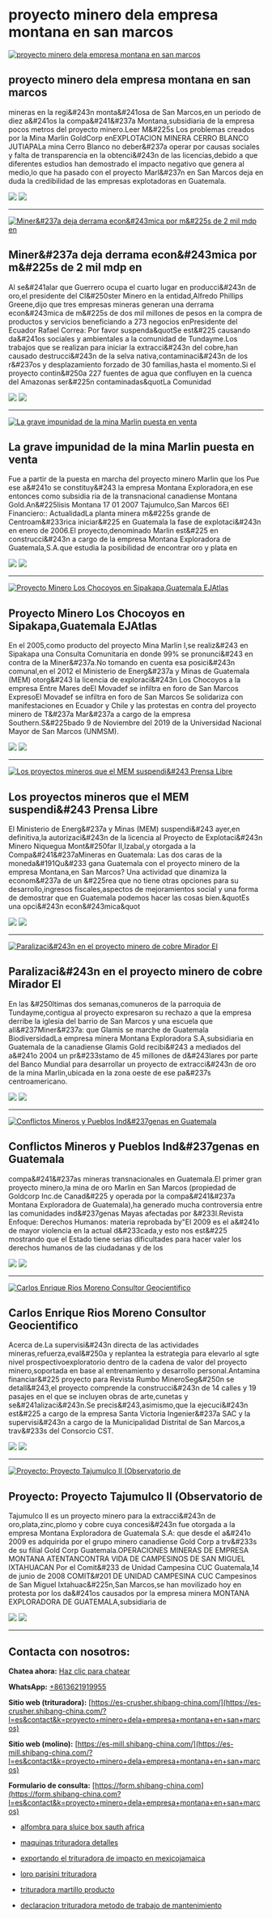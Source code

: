# proyecto minero dela empresa montana en san marcos

<a href="https://swt.shibang-china.com/?l=es&img&k=proyecto+minero+dela+empresa+montana+en+san+marcos" target="_blank">![proyecto minero dela empresa montana en san marcos](http://static.shibang-china.com/all-800x300/925.jpg)</a>

## proyecto minero dela empresa montana en san marcos
mineras en la regi&#243n monta&#241osa de San Marcos,en un periodo de diez a&#241os la compa&#241&#237a Montana,subsidiaria de la empresa pocos metros del proyecto minero.Leer M&#225s Los problemas creados por la Mina Marlin GoldCorp enEXPLOTACION MINERA CERRO BLANCO JUTIAPALa mina Cerro Blanco no deber&#237a operar por causas sociales y falta de transparencia en la obtenci&#243n de las licencias,debido a que diferentes estudios han demostrado el impacto negativo que genera al medio,lo que ha pasado con el proyecto Marl&#237n en San Marcos deja en duda la credibilidad de las empresas explotadoras en Guatemala.


<a href="https://whatsapp.shibangsoft.com/WhatsApp.php" target="_blank" title="WhatsApp">![](http://static.shibang-china.com/icon/whatsapp.png)</a> <a href="https://swt.shibang-china.com/?l=es&icon&k=proyecto+minero+dela+empresa+montana+en+san+marcos" target="_blank">![](http://static.shibang-china.com/icon/chat-es.png)</a>

---

<a href="https://swt.shibang-china.com/?l=es&img&k=proyecto+minero+dela+empresa+montana+en+san+marcos" target="_blank">![Miner&#237a deja derrama econ&#243mica por m&#225s de 2 mil mdp en](http://static.shibang-china.com/all-800x300/911.jpg)</a>

## Miner&#237a deja derrama econ&#243mica por m&#225s de 2 mil mdp en
Al se&#241alar que Guerrero ocupa el cuarto lugar en producci&#243n de oro,el presidente del Cl&#250ster Minero en la entidad,Alfredo Phillips Greene,dijo que tres empresas mineras generan una derrama econ&#243mica de m&#225s de dos mil millones de pesos en la compra de productos y servicios beneficiando a 273 negocios enPresidente del Ecuador Rafael Correa: Por favor suspenda&quotSe est&#225 causando da&#241os sociales y ambientales a la comunidad de Tundayme.Los trabajos que se realizan para iniciar la extracci&#243n del cobre,han causado destrucci&#243n de la selva nativa,contaminaci&#243n de los r&#237os y desplazamiento forzado de 30 familias,hasta el momento.Si el proyecto contin&#250a 227 fuentes de agua que confluyen en la cuenca del Amazonas ser&#225n contaminadas&quotLa Comunidad


<a href="https://whatsapp.shibangsoft.com/WhatsApp.php" target="_blank" title="WhatsApp">![](http://static.shibang-china.com/icon/whatsapp.png)</a> <a href="https://swt.shibang-china.com/?l=es&icon&k=proyecto+minero+dela+empresa+montana+en+san+marcos" target="_blank">![](http://static.shibang-china.com/icon/chat-es.png)</a>

---

<a href="https://swt.shibang-china.com/?l=es&img&k=proyecto+minero+dela+empresa+montana+en+san+marcos" target="_blank">![La grave impunidad de la mina Marlin puesta en venta](http://static.shibang-china.com/all-800x300/290.jpg)</a>

## La grave impunidad de la mina Marlin puesta en venta
Fue a partir de la puesta en marcha del proyecto minero Marlin que los Pue ese a&#241o se constituy&#243 la empresa Montana Exploradora,en ese entonces como subsidia ria de la transnacional canadiense Montana Gold.An&#225lisis Montana 17 01 2007 Tajumulco,San Marcos 6El Financiero:: ActualidadLa planta minera m&#225s grande de Centroam&#233rica iniciar&#225 en Guatemala la fase de explotaci&#243n en enero de 2006.El proyecto,denominado Marlin est&#225 en construcci&#243n a cargo de la empresa Montana Exploradora de Guatemala,S.A.que estudia la posibilidad de encontrar oro y plata en


<a href="https://whatsapp.shibangsoft.com/WhatsApp.php" target="_blank" title="WhatsApp">![](http://static.shibang-china.com/icon/whatsapp.png)</a> <a href="https://swt.shibang-china.com/?l=es&icon&k=proyecto+minero+dela+empresa+montana+en+san+marcos" target="_blank">![](http://static.shibang-china.com/icon/chat-es.png)</a>

---

<a href="https://swt.shibang-china.com/?l=es&img&k=proyecto+minero+dela+empresa+montana+en+san+marcos" target="_blank">![Proyecto Minero Los Chocoyos en Sipakapa,Guatemala EJAtlas](http://static.shibang-china.com/all-800x300/210.jpg)</a>

## Proyecto Minero Los Chocoyos en Sipakapa,Guatemala EJAtlas
En el 2005,como producto del proyecto Mina Marlin I,se realiz&#243 en Sipakapa una Consulta Comunitaria en donde 99% se pronunci&#243 en contra de la Miner&#237a.No tomando en cuenta esa posici&#243n comunal,en el 2012 el Ministerio de Energ&#237a y Minas de Guatemala (MEM) otorg&#243 la licencia de exploraci&#243n Los Chocoyos a la empresa Entre Mares deEl Movadef se infiltra en foro de San Marcos ExpresoEl Movadef se infiltra en foro de San Marcos Se solidariza con manifestaciones en Ecuador y Chile y las protestas en contra del proyecto minero de T&#237a Mar&#237a a cargo de la empresa Southern.S&#225bado 9 de Noviembre del 2019 de la Universidad Nacional Mayor de San Marcos (UNMSM).


<a href="https://whatsapp.shibangsoft.com/WhatsApp.php" target="_blank" title="WhatsApp">![](http://static.shibang-china.com/icon/whatsapp.png)</a> <a href="https://swt.shibang-china.com/?l=es&icon&k=proyecto+minero+dela+empresa+montana+en+san+marcos" target="_blank">![](http://static.shibang-china.com/icon/chat-es.png)</a>

---

<a href="https://swt.shibang-china.com/?l=es&img&k=proyecto+minero+dela+empresa+montana+en+san+marcos" target="_blank">![Los proyectos mineros que el MEM suspendi&#243 Prensa Libre](http://static.shibang-china.com/all-800x300/1218.jpg)</a>

## Los proyectos mineros que el MEM suspendi&#243 Prensa Libre
El Ministerio de Energ&#237a y Minas (MEM) suspendi&#243 ayer,en definitiva,la autorizaci&#243n de la licencia al Proyecto de Explotaci&#243n Minero Niquegua Mont&#250far II,Izabal,y otorgada a la Compa&#241&#237aMineras en Guatemala: Las dos caras de la moneda&#191Qu&#233 gana Guatemala con el proyecto minero de la empresa Montana,en San Marcos? Una actividad que dinamiza la econom&#237a de un &#225rea que no tiene otras opciones para su desarrollo,ingresos fiscales,aspectos de mejoramientos social y una forma de demostrar que en Guatemala podemos hacer las cosas bien.&quotEs una opci&#243n econ&#243mica&quot


<a href="https://whatsapp.shibangsoft.com/WhatsApp.php" target="_blank" title="WhatsApp">![](http://static.shibang-china.com/icon/whatsapp.png)</a> <a href="https://swt.shibang-china.com/?l=es&icon&k=proyecto+minero+dela+empresa+montana+en+san+marcos" target="_blank">![](http://static.shibang-china.com/icon/chat-es.png)</a>

---

<a href="https://swt.shibang-china.com/?l=es&img&k=proyecto+minero+dela+empresa+montana+en+san+marcos" target="_blank">![Paralizaci&#243n en el proyecto minero de cobre Mirador El](http://static.shibang-china.com/all-800x300/135.jpg)</a>

## Paralizaci&#243n en el proyecto minero de cobre Mirador El
En las &#250ltimas dos semanas,comuneros de la parroquia de Tundayme,contigua al proyecto expresaron su rechazo a que la empresa derribe la iglesia del barrio de San Marcos y una escuela que all&#237Miner&#237a: que Glamis se marche de Guatemala BiodiversidadLa empresa minera Montana Exploradora S.A,subsidiaria en Guatemala de la canadiense Glamis Gold recibi&#243 a mediados del a&#241o 2004 un pr&#233stamo de 45 millones de d&#243lares por parte del Banco Mundial para desarrollar un proyecto de extracci&#243n de oro de la mina Marlin,ubicada en la zona oeste de ese pa&#237s centroamericano.


<a href="https://whatsapp.shibangsoft.com/WhatsApp.php" target="_blank" title="WhatsApp">![](http://static.shibang-china.com/icon/whatsapp.png)</a> <a href="https://swt.shibang-china.com/?l=es&icon&k=proyecto+minero+dela+empresa+montana+en+san+marcos" target="_blank">![](http://static.shibang-china.com/icon/chat-es.png)</a>

---

<a href="https://swt.shibang-china.com/?l=es&img&k=proyecto+minero+dela+empresa+montana+en+san+marcos" target="_blank">![Conflictos Mineros y Pueblos Ind&#237genas en Guatemala](http://static.shibang-china.com/all-800x300/310.jpg)</a>

## Conflictos Mineros y Pueblos Ind&#237genas en Guatemala
compa&#241&#237as mineras transnacionales en Guatemala.El primer gran proyecto minero,la mina de oro Marlin en San Marcos (propiedad de Goldcorp Inc.de Canad&#225 y operada por la compa&#241&#237a Montana Exploradora de Guatemala),ha generado mucha controversia entre las comunidades ind&#237genas Mayas afectadas por &#233l.Revista Enfoque: Derechos Humanos: materia reprobada by"El 2009 es el a&#241o de mayor violencia en la actual d&#233cada,y esto nos est&#225 mostrando que el Estado tiene serias dificultades para hacer valer los derechos humanos de las ciudadanas y de los


<a href="https://whatsapp.shibangsoft.com/WhatsApp.php" target="_blank" title="WhatsApp">![](http://static.shibang-china.com/icon/whatsapp.png)</a> <a href="https://swt.shibang-china.com/?l=es&icon&k=proyecto+minero+dela+empresa+montana+en+san+marcos" target="_blank">![](http://static.shibang-china.com/icon/chat-es.png)</a>

---

<a href="https://swt.shibang-china.com/?l=es&img&k=proyecto+minero+dela+empresa+montana+en+san+marcos" target="_blank">![Carlos Enrique Rios Moreno Consultor Geocientifico](http://static.shibang-china.com/all-800x300/563.jpg)</a>

## Carlos Enrique Rios Moreno Consultor Geocientifico
Acerca de.La supervisi&#243n directa de las actividades mineras,refuerza,eval&#250a y replantea la estrategia para elevarlo al sgte nivel prospectivoexploratorio dentro de la cadena de valor del proyecto minero,soportada en base al entrenamiento y desarrollo personal.Antamina financiar&#225 proyecto para Revista Rumbo MineroSeg&#250n se detall&#243,el proyecto comprende la construcci&#243n de 14 calles y 19 pasajes en el que se incluyen obras de arte,cunetas y se&#241alizaci&#243n.Se precis&#243,asimismo,que la ejecuci&#243n est&#225 a cargo de la empresa Santa Victoria Ingenier&#237a SAC y la supervisi&#243n a cargo de la Municipalidad Distrital de San Marcos,a trav&#233s del Consorcio CST.


<a href="https://whatsapp.shibangsoft.com/WhatsApp.php" target="_blank" title="WhatsApp">![](http://static.shibang-china.com/icon/whatsapp.png)</a> <a href="https://swt.shibang-china.com/?l=es&icon&k=proyecto+minero+dela+empresa+montana+en+san+marcos" target="_blank">![](http://static.shibang-china.com/icon/chat-es.png)</a>

---

<a href="https://swt.shibang-china.com/?l=es&img&k=proyecto+minero+dela+empresa+montana+en+san+marcos" target="_blank">![Proyecto: Proyecto Tajumulco II (Observatorio de](http://static.shibang-china.com/all-800x300/1288.jpg)</a>

## Proyecto: Proyecto Tajumulco II (Observatorio de
Tajumulco II es un proyecto minero para la extracci&#243n de oro,plata,zinc,plomo y cobre cuya concesi&#243n fue otorgada a la empresa Montana Exploradora de Guatemala S.A: que desde el a&#241o 2009 es adquirida por el grupo minero canadiense Gold Corp a trv&#233s de su filial Gold Corp Guatemala.OPERACIONES MINERAS DE EMPRESA MONTANA ATENTANCONTRA VIDA DE CAMPESINOS DE SAN MIGUEL IXTAHUACAN Por el Comit&#233 de Unidad Campesina CUC Guatemala,14 de junio de 2008 COMIT&#201 DE UNIDAD CAMPESINA CUC Campesinos de San Miguel Ixtahuac&#225n,San Marcos,se han movilizado hoy en protesta por los da&#241os causados por la empresa minera MONTANA EXPLORADORA DE GUATEMALA,subsidiaria de


<a href="https://whatsapp.shibangsoft.com/WhatsApp.php" target="_blank" title="WhatsApp">![](http://static.shibang-china.com/icon/whatsapp.png)</a> <a href="https://swt.shibang-china.com/?l=es&icon&k=proyecto+minero+dela+empresa+montana+en+san+marcos" target="_blank">![](http://static.shibang-china.com/icon/chat-es.png)</a>

---
## Contacta con nosotros:

**Chatea ahora:** [Haz clic para chatear](https://swt.shibang-china.com?l=es&contact&k=proyecto+minero+dela+empresa+montana+en+san+marcos)

**WhatsApp:**  [+8613621919955](https://whatsapp.shibangsoft.com/WhatsApp.php)

**Sitio web (trituradora):** [https://es-crusher.shibang-china.com/](https://es-crusher.shibang-china.com/?l=es&contact&k=proyecto+minero+dela+empresa+montana+en+san+marcos)

**Sitio web (molino):** [https://es-mill.shibang-china.com/](https://es-mill.shibang-china.com/?l=es&contact&k=proyecto+minero+dela+empresa+montana+en+san+marcos)

**Formulario de consulta:** [https://form.shibang-china.com](https://form.shibang-china.com?l=es&contact&k=proyecto+minero+dela+empresa+montana+en+san+marcos)

* [alfombra para sluice box sauth africa](../75/alfombra%20para%20sluice%20box%20sauth%20africa.md)

* [maquinas trituradora detalles](../78/maquinas%20trituradora%20detalles.md)

* [exportando el trituradora de impacto en mexicojamaica](../70/exportando%20el%20trituradora%20de%20impacto%20en%20mexicojamaica.md)

* [loro parisini trituradora](../70/loro%20parisini%20trituradora.md)

* [trituradora martillo producto](../69/trituradora%20martillo%20producto.md)

* [declaracion trituradora metodo de trabajo de mantenimiento](../77/declaracion%20trituradora%20metodo%20de%20trabajo%20de%20mantenimiento.md)